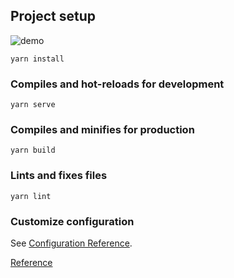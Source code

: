 ## Project setup

![demo](public/eyes-2021.gif)

```
yarn install
```

### Compiles and hot-reloads for development

```
yarn serve
```

### Compiles and minifies for production

```
yarn build
```

### Lints and fixes files

```
yarn lint
```

### Customize configuration

See [Configuration Reference](https://cli.vuejs.org/config/).

[Reference](https://codesandbox.io/s/mouse-tracking-eye-rpzyt?file=/src/App.vue)
